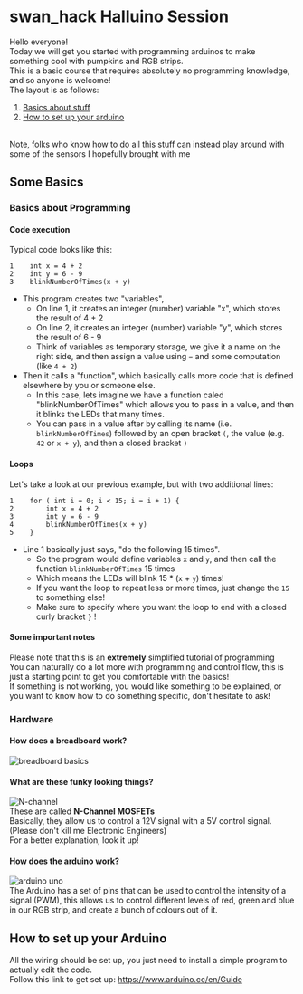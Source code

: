 # swan_hack Halluino Session
Hello everyone!<br>
Today we will get you started with programming arduinos to make something cool with pumpkins and RGB strips.<br>
This is a basic course that requires absolutely no programming knowledge, and so anyone is welcome!<br>
The layout is as follows:
1. [Basics about stuff](https://github.com/swanhack/halluino-session/blob/main/README.md#basics-about-programming)
2. [How to set up your arduino](https://github.com/swanhack/halluino-session#how-to-set-up-your-arduino)
<br>
Note, folks who know how to do all this stuff can instead play around with some of the sensors I hopefully brought with me<br>

## Some Basics
### Basics about Programming
#### Code execution
Typical code looks like this:
```
1    int x = 4 + 2
2    int y = 6 - 9
3    blinkNumberOfTimes(x + y)
```
- This program creates two "variables", 
  - On line 1, it creates an integer (number) variable "x", which stores the result of 4 + 2
  - On line 2, it creates an integer (number) variable "y", which stores the result of 6 - 9
  - Think of variables as temporary storage, we give it a name on the right side, and then assign a value using `=` and some computation (like `4 + 2`)
- Then it calls a "function", which basically calls more code that is defined elsewhere by you or someone else.
  - In this case, lets imagine we have a function caled "blinkNumberOfTimes" which allows you to pass in a value, and then it blinks the LEDs that many times.
  - You can pass in a value after by calling its name (i.e. `blinkNumberOfTimes`) followed by an open bracket `(`, the value (e.g. `42` or `x + y`), and then a closed bracket `)`
 
#### Loops
Let's take a look at our previous example, but with two additional lines:
```
1    for ( int i = 0; i < 15; i = i + 1) {
2        int x = 4 + 2
3        int y = 6 - 9
4        blinkNumberOfTimes(x + y)
5    }
```
- Line 1 basically just says, "do the following 15 times".
  - So the program would define variables `x` and `y`, and then call the function `blinkNumberOfTimes` 15 times
  - Which means the LEDs will blink 15 * (`x` + `y`) times!
  - If you want the loop to repeat less or more times, just change the `15` to something else!
  - Make sure to specify where you want the loop to end with a closed curly bracket `}` !

#### Some important notes
Please note that this is an **extremely** simplified tutorial of programming<br>
You can naturally do a lot more with programming and control flow, this is just a starting point to get you comfortable with the basics!<br>
If something is not working, you would like something to be explained, or you want to know how to do something specific, don't hesitate to ask!<br>

### Hardware
#### How does a breadboard work?
![breadboard basics](http://www.toptechboy.com/wp-content/uploads/2014/06/pc-board.jpg)<br>
#### What are these funky looking things?
![N-channel](https://external-content.duckduckgo.com/iu/?u=https%3A%2F%2Fcdn.sparkfun.com%2Fr%2F140-140%2Fassets%2Fparts%2F4%2F7%2F7%2F8%2F10349-01.jpg&f=1&nofb=1)<br>
These are called **N-Channel MOSFETs**<br>
Basically, they allow us to control a 12V signal with a 5V control signal. (Please don't kill me Electronic Engineers)<br>
For a better explanation, look it up!<br>
#### How does the arduino work?
![arduino uno](https://external-content.duckduckgo.com/iu/?u=https%3A%2F%2Fi.stack.imgur.com%2FUc4fW.png&f=1&nofb=1)<br>
The Arduino has a set of pins that can be used to control the intensity of a signal (PWM), this allows us to control different levels of red, green and blue in our RGB strip, and create a bunch of colours out of it. <br>

## How to set up your Arduino
All the wiring should be set up, you just need to install a simple program to actually edit the code.<br>
Follow this link to get set up: https://www.arduino.cc/en/Guide

